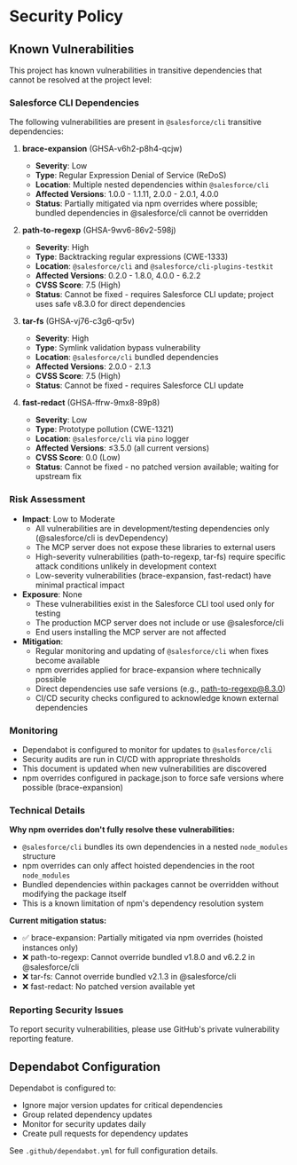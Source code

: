 # Security Policy

## Known Vulnerabilities

This project has known vulnerabilities in transitive dependencies that cannot be resolved at the project level:

### Salesforce CLI Dependencies

The following vulnerabilities are present in `@salesforce/cli` transitive dependencies:

1. **brace-expansion** (GHSA-v6h2-p8h4-qcjw)
   - **Severity**: Low
   - **Type**: Regular Expression Denial of Service (ReDoS)
   - **Location**: Multiple nested dependencies within `@salesforce/cli`
   - **Affected Versions**: 1.0.0 - 1.1.11, 2.0.0 - 2.0.1, 4.0.0
   - **Status**: Partially mitigated via npm overrides where possible; bundled dependencies in @salesforce/cli cannot be overridden

2. **path-to-regexp** (GHSA-9wv6-86v2-598j)
   - **Severity**: High
   - **Type**: Backtracking regular expressions (CWE-1333)
   - **Location**: `@salesforce/cli` and `@salesforce/cli-plugins-testkit`
   - **Affected Versions**: 0.2.0 - 1.8.0, 4.0.0 - 6.2.2
   - **CVSS Score**: 7.5 (High)
   - **Status**: Cannot be fixed - requires Salesforce CLI update; project uses safe v8.3.0 for direct dependencies

3. **tar-fs** (GHSA-vj76-c3g6-qr5v)
   - **Severity**: High
   - **Type**: Symlink validation bypass vulnerability
   - **Location**: `@salesforce/cli` bundled dependencies
   - **Affected Versions**: 2.0.0 - 2.1.3
   - **CVSS Score**: 7.5 (High)
   - **Status**: Cannot be fixed - requires Salesforce CLI update

4. **fast-redact** (GHSA-ffrw-9mx8-89p8)
   - **Severity**: Low
   - **Type**: Prototype pollution (CWE-1321)
   - **Location**: `@salesforce/cli` via `pino` logger
   - **Affected Versions**: ≤3.5.0 (all current versions)
   - **CVSS Score**: 0.0 (Low)
   - **Status**: Cannot be fixed - no patched version available; waiting for upstream fix

### Risk Assessment

- **Impact**: Low to Moderate
  - All vulnerabilities are in development/testing dependencies only (@salesforce/cli is devDependency)
  - The MCP server does not expose these libraries to external users
  - High-severity vulnerabilities (path-to-regexp, tar-fs) require specific attack conditions unlikely in development context
  - Low-severity vulnerabilities (brace-expansion, fast-redact) have minimal practical impact
- **Exposure**: None
  - These vulnerabilities exist in the Salesforce CLI tool used only for testing
  - The production MCP server does not include or use @salesforce/cli
  - End users installing the MCP server are not affected
- **Mitigation**: 
  - Regular monitoring and updating of `@salesforce/cli` when fixes become available
  - npm overrides applied for brace-expansion where technically possible
  - Direct dependencies use safe versions (e.g., path-to-regexp@8.3.0)
  - CI/CD security checks configured to acknowledge known external dependencies

### Monitoring

- Dependabot is configured to monitor for updates to `@salesforce/cli`
- Security audits are run in CI/CD with appropriate thresholds
- This document is updated when new vulnerabilities are discovered
- npm overrides configured in package.json to force safe versions where possible (brace-expansion)

### Technical Details

**Why npm overrides don't fully resolve these vulnerabilities:**
- `@salesforce/cli` bundles its own dependencies in a nested `node_modules` structure
- npm overrides can only affect hoisted dependencies in the root `node_modules`
- Bundled dependencies within packages cannot be overridden without modifying the package itself
- This is a known limitation of npm's dependency resolution system

**Current mitigation status:**
- ✅ brace-expansion: Partially mitigated via npm overrides (hoisted instances only)
- ❌ path-to-regexp: Cannot override bundled v1.8.0 and v6.2.2 in @salesforce/cli
- ❌ tar-fs: Cannot override bundled v2.1.3 in @salesforce/cli
- ❌ fast-redact: No patched version available yet

### Reporting Security Issues

To report security vulnerabilities, please use GitHub's private vulnerability reporting feature.

## Dependabot Configuration

Dependabot is configured to:
- Ignore major version updates for critical dependencies
- Group related dependency updates
- Monitor for security updates daily
- Create pull requests for dependency updates

See `.github/dependabot.yml` for full configuration details.